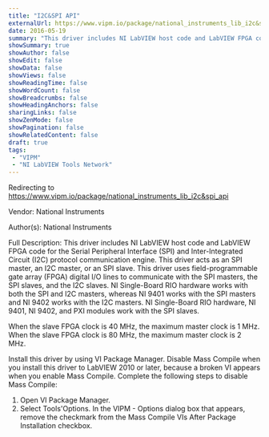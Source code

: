 ```yaml
---
title: "I2C&SPI API"
externalUrl: https://www.vipm.io/package/national_instruments_lib_i2c&spi_api
date: 2016-05-19
summary: "This driver includes NI LabVIEW host code and LabVIEW FPGA code for the Serial Peripheral Interface (SPI) and Inter-Integrated Circuit (I2C) protocol communication engine."
showSummary: true
showAuthor: false
showEdit: false
showData: false
showViews: false
showReadingTime: false
showWordCount: false
showBreadcrumbs: false
showHeadingAnchors: false
sharingLinks: false
showZenMode: false
showPagination: false
showRelatedContent: false
draft: true
tags:
 - "VIPM"
 - "NI LabVIEW Tools Network"
---
```


Redirecting to https://www.vipm.io/package/national_instruments_lib_i2c&spi_api

Vendor: National Instruments

Author(s): National Instruments
 
Full Description:
This driver includes NI LabVIEW host code and LabVIEW FPGA code for the Serial Peripheral Interface (SPI) and Inter-Integrated Circuit (I2C) protocol communication engine. This driver acts as an SPI master, an I2C master, or an SPI slave. This driver uses field-programmable gate array (FPGA) digital I/O lines to communicate with the SPI masters, the SPI slaves, and the I2C slaves. NI Single-Board RIO hardware works with both the SPI and I2C masters, whereas NI 9401 works with the SPI masters and NI 9402 works with the I2C masters. NI Single-Board RIO hardware, NI 9401, NI 9402, and PXI modules work with the SPI slaves. 

When the slave FPGA clock is 40 MHz, the maximum master clock is 1 MHz. When the slave FPGA clock is 80 MHz, the maximum master clock is 2 MHz. 

Install this driver by using VI Package Manager. Disable Mass Compile when you install this driver to LabVIEW 2010 or later, because a broken VI appears when you enable Mass Compile. Complete the following steps to disable Mass Compile:
1. Open VI Package Manager.
2. Select Tools'Options. In the VIPM - Options dialog box that appears, remove the checkmark from the Mass Compile VIs After Package Installation checkbox.